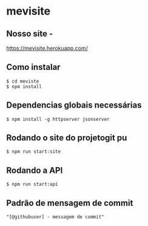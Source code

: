 # mevisite

## Nosso site *-*
https://mevisite.herokuapp.com/

## Como instalar
```
$ cd meviste
$ npm install
```

## Dependencias globais necessárias
```
$ npm install -g httpserver jsonserver
```

## Rodando o site do projetogit pu
```
$ npm run start:site
```

## Rodando a API
```
$ npm run start:api
```

## Padrão de mensagem de commit
```
"[@githubuser] - messagem de commit"
```
